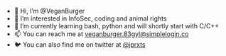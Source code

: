 - 👋 Hi, I’m @VeganBurger
- 👀 I’m interested in InfoSec, coding and animal rights
- 🌱 I’m currently learning bash, python and will shortly start with C/C++
- 📫 You can reach me at veganburger.83gyl@simplelogin.co
- 🐦 You can also find me on twitter at [@jprxts](https://twitter.com/jprxts) 

<!---
VeganBurger/VeganBurger is a ✨ special ✨ repository because its `README.md` (this file) appears on your GitHub profile.
You can click the Preview link to take a look at your changes.
--->

